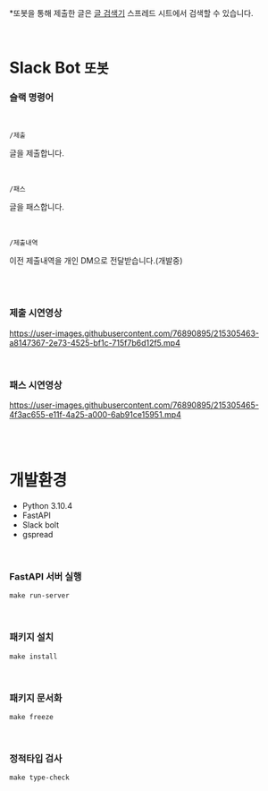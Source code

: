 *또봇을 통해 제출한 글은 [글 검색기](https://docs.google.com/spreadsheets/d/1N8PbadLbobRnSXf-A5BRR6QpEtWFAWX17F6emA5mi9c/edit#gid=242564725) 스프레드 시트에서 검색할 수 있습니다.

<br>

# Slack Bot `또봇`

### 슬랙 명령어

<br>

```
/제출
```
글을 제출합니다.

<br>

```
/패스
```
글을 패스합니다.

<br>

```
/제출내역
```
이전 제출내역을 개인 DM으로 전달받습니다.(개발중)

<br><br>

### 제출 시연영상

https://user-images.githubusercontent.com/76890895/215305463-a8147367-2e73-4525-bf1c-715f7b6d12f5.mp4

<br>

### 패스 시연영상

https://user-images.githubusercontent.com/76890895/215305465-4f3ac655-e11f-4a25-a000-6ab91ce15951.mp4


<br><br>

# 개발환경

- Python 3.10.4
- FastAPI
- Slack bolt
- gspread

<br>

### FastAPI 서버 실행
```
make run-server
```

<br>

### 패키지 설치
```
make install
```

<br>

### 패키지 문서화
```
make freeze
```


<br>

### 정적타입 검사
```
make type-check
```
